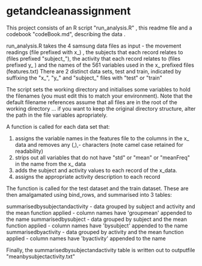 # getandcleanassignment

This project consists of an R script "run_analysis.R" , this readme file and a codebook "codeBook.md", describing the data .

run_analysis.R takes the 4 samsung  data files as input - the movement readings (file prefixed with x_) , the subjects that each record relates to (files prefixed "subject_"), the activity that each record relates to (files prefixed y_ ) and  the  names of the 561 variables  used in the x_ prefixed files (features.txt) 
There are 2 distinct data sets, test and train, indicated by suffixing the "x_", "y_" and "subject_" files  with "test" or "train"

The script sets the working directory and initialises some variables to hold the filenames (you must edit this to match your environment). Note that the default filename references assume that all files are in the root of the working directory ... if you want to keep the original directory structure, alter the path in the file variables apropriately. 

A function is called for each data set that:

1. assigns the variable names in the features file to the columns in the x_ data and removes any (,),- characters (note camel case retained for readability) 
2. strips out all variables that do not have "std" or "mean" or "meanFreq" in the name from the x_ data 
3. adds the subject and activity values to each record of the x_data.
4. assigns the appropriate activity description to each record 

The function is called for the test dataset and the train dataset. These are then amalgamated using bind_rows, and summarised into 3 tables: 

summarisedbysubjectandactivity - data grouped by subject and activity and the mean function applied - column names  have 'groupmean' appended to the name 
summarisedbysubject - data grouped by subject and the mean function applied - column names  have 'bysubject' appended to the name
summarisedbyactivity - data grouped by activity and the mean function applied - column names  have 'byactivity' appended to the name

Finally, the summarisedbysubjectandactivity table is written out to outputfile "meanbysubjectactivity.txt"
